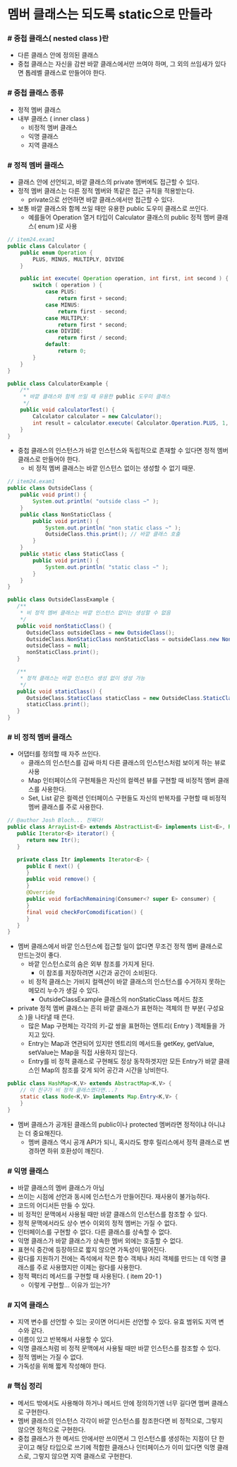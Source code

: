 # 멤버 클래스는 되도록 static으로 만들라

### # 중첩 클래스( nested class )란
 - 다른 클래스 안에 정의된 클래스
 - 중첩 클래스는 자신을 감싼 바깥 클래스에서만 쓰여야 하며, 그 외의 쓰임새가 있다면 톱레벨 클래스로 만들어야 한다.

### # 중첩 클래스 종류
 - 정적 멤버 클래스
 - 내부 클래스 ( inner class )
   - 비정적 멤버 클래스
   - 익명 클래스
   - 지역 클래스

### # 정적 멤버 클래스
 - 클래스 안에 선언되고, 바깥 클래스의 private 멤버에도 접근할 수 있다. 
 - 정적 멤버 클래스는 다른 정적 멤버와 똑같은 접근 규칙을 적용받는다.
   - private으로 선언하면 바깥 클래스에서만 접근할 수 있다.
 - 보통 바깥 클래스와 함께 쓰일 때만 유용한 public 도우미 클래스로 쓰인다.
   - 예를들어 Operation 열거 타입이 Calculator 클래스의 public 정적 멤버 클래스( enum )로 사용
```java
// item24.exam1
public class Calculator {
    public enum Operation {
        PLUS, MINUS, MULTIPLY, DIVIDE
    }

    public int execute( Operation operation, int first, int second ) {
        switch ( operation ) {
            case PLUS:
                return first + second;
            case MINUS:
                return first - second;
            case MULTIPLY:
                return first * second;
            case DIVIDE:
                return first / second;
            default:
                return 0;
        }
    }
}

public class CalculatorExample {
    /**
     * 바깥 클래스와 함께 쓰일 때 유용한 public 도우미 클래스
     */
    public void calculatorTest() {
        Calculator calculator = new Calculator();
        int result = calculator.execute( Calculator.Operation.PLUS, 1, 3 );
    }
}
```
 - 중첩 클래스의 인스턴스가 바깥 인스턴스와 독립적으로 존재할 수 있다면 정적 멤버 클래스로 만들어야 한다.
   - 비 정적 멤버 클래스는 바깥 인스턴스 없이는 생성할 수 없기 때문.
```java
// item24.exam1
public class OutsideClass {
    public void print() {
        System.out.println( "outside class ~" );
    }
    public class NonStaticClass {
        public void print() {
            System.out.println( "non static class ~" );
            OutsideClass.this.print(); // 바깥 클래스 호출
        }
    }
    public static class StaticClass {
        public void print() {
            System.out.println( "static class ~" );
        }
    }
}

public class OutsideClassExample {
   /**
    * 비 정적 멤버 클래스는 바깥 인스턴스 없이는 생성할 수 없음
    */
   public void nonStaticClass() {
      OutsideClass outsideClass = new OutsideClass();
      OutsideClass.NonStaticClass nonStaticClass = outsideClass.new NonStaticClass();
      outsideClass = null;
      nonStaticClass.print();
   }

   /**
    * 정적 클래스는 바깥 인스턴스 생성 없이 생성 가능
    */
   public void staticClass() {
      OutsideClass.StaticClass staticClass = new OutsideClass.StaticClass();
      staticClass.print();
   }
}
```

### # 비 정적 멤버 클래스
 - 어댑터를 정의할 때 자주 쓰인다.
   - 클래스의 인스턴스를 감싸 마치 다른 클래스의 인스턴스처럼 보이게 하는 뷰로 사용
   - Map 인터페이스의 구현체들은 자신의 컬렉션 뷰를 구현할 때 비정적 멤버 클래스를 사용한다.
   - Set, List 같은 컬렉션 인터페이스 구현들도 자신의 반복자를 구현할 때 비정적 멤버 클래스를 주로 사용한다.
```java
// @author Josh Bloch... 진짜다!
public class ArrayList<E> extends AbstractList<E> implements List<E>, RandomAccess, Cloneable, java.io.Serializable {
   public Iterator<E> iterator() {
      return new Itr();
   }

   private class Itr implements Iterator<E> {
      public E next() {
      }
      public void remove() {
      }
      @Override
      public void forEachRemaining(Consumer<? super E> consumer) {
      }
      final void checkForComodification() {
      }
   }
}
```

 - 멤버 클래스에서 바깥 인스턴스에 접근할 일이 없다면 무조건 정적 멤버 클래스로 만드는것이 좋다.
   - 바깥 인스턴스로의 숨은 외부 참조를 가지게 된다.
     - 이 참조를 저장하려면 시간과 공간이 소비된다.
   - 비 정적 클래스는 가비지 컬렉션이 바깥 클래스의 인스턴스를 수거하지 못하는 메모리 누수가 생길 수 있다.
     - OutsideClassExample 클래스의 nonStaticClass 메서드 참조
 - private 정적 멤버 클래스는 흔히 바깥 클래스가 표현하는 객체의 한 부분( 구성요소 )을 나타낼 때 쓴다.
   - 많은 Map 구현체는 각각의 키-값 쌍을 표현하는 엔트리( Entry ) 객체들을 가지고 있다.
   - Entry는 Map과 연관되어 있지만 엔트리의 메서드들 getKey, getValue, setValue는 Map을 직접 사용하지 않는다.
   - Entry를 비 정적 클래스로 구현해도 정상 동작하겟지만 모든 Entry가 바깥 클래스인 Map의 참조를 갖게 되어 공간과 시간을 낭비한다.

```java
public class HashMap<K,V> extends AbstractMap<K,V> {
    // 이 친구가 비 정적 클래스였다면...? 
    static class Node<K,V> implements Map.Entry<K,V> {
    }
}
```

 - 멤버 클래스가 공개된 클래스의 public이나 protected 멤버라면 정적이냐 아니냐는 더 중요해진다.
   - 멤버 클래스 역시 공개 API가 되니, 혹시라도 향후 릴리스에서 정적 클래스로 변경하면 하위 호환성이 깨진다.
   
### # 익명 클래스
 - 바깥 클래스의 멤버 클래스가 아님
 - 쓰이는 시점에 선언과 동시에 인스턴스가 만들어진다. 재사용이 불가능하다.
 - 코드의 어디서든 만들 수 있다.
 - 비 정적인 문맥에서 사용될 때만 바깥 클래스의 인스턴스를 참조할 수 있다.
 - 정적 문맥에서라도 상수 변수 이외의 정적 멤버는 가질 수 없다.
 - 인터페이스를 구현할 수 없다. 다른 클래스를 상속할 수 없다.
 - 익명 클래스가 바깥 클래스가 상속한 멤버 외에는 호출할 수 없다.
 - 표현식 중간에 등장하므로 짧지 않으면 가독성이 떨어진다.
 - 람다를 지원하기 전에는 즉석에서 작은 함수 객체나 처리 객체를 만드는 데 익명 클래스를 주로 사용했지만 이제는 람다를 사용한다.
 - 정적 팩터리 메서드를 구현할 때 사용된다. ( item 20-1 )
   - 이렇게 구현할... 이유가 있는가? 

### # 지역 클래스
 - 지역 변수를 선언할 수 있는 곳이면 어디서든 선언할 수 있다. 유효 범위도 지역 변수와 같다.
 - 이름이 있고 반복해서 사용할 수 있다.
 - 익명 클래스처럼 비 정적 문맥에서 사용될 때만 바깥 인스턴스를 참조할 수 있다.
 - 정적 멤버는 가질 수 없다.
 - 가독성을 위해 짧게 작성해야 한다.

### # 핵심 정리
 - 메서드 밖에서도 사용해야 하거나 메서드 안에 정의하기엔 너무 길다면 멤버 클래스로 구현한다.
 - 멤버 클래스의 인스턴스 각각이 바깥 인스턴스를 참조한다면 비 정적으로, 그렇지 않으면 정적으로 구현한다.
 - 중첩 클래스가 한 메서드 안에서만 쓰이면서 그 인스턴스를 생성하는 지점이 단 한곳이고 해당 타입으로 쓰기에 적합한 클래스나 인터페이스가 이미 있다면 익명 클래스로, 그렇지 않으면 지역 클래스로 구현한다.

